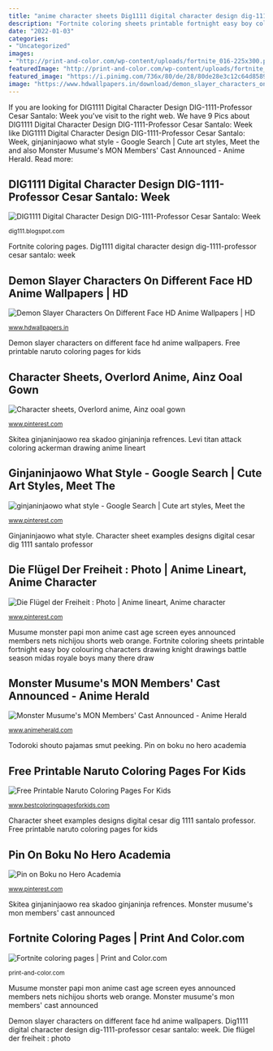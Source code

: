 ```yaml
---
title: "anime character sheets Dig1111 digital character design dig-1111-professor cesar santalo: week"
description: "Fortnite coloring sheets printable fortnight easy boy colouring characters drawing knight drawings battle season midas royale boys many there draw"
date: "2022-01-03"
categories:
- "Uncategorized"
images:
- "http://print-and-color.com/wp-content/uploads/fortnite_016-225x300.png"
featuredImage: "http://print-and-color.com/wp-content/uploads/fortnite_016-225x300.png"
featured_image: "https://i.pinimg.com/736x/80/de/28/80de28e3c12c64d85896a240f82b9793.jpg"
image: "https://www.hdwallpapers.in/download/demon_slayer_characters_on_different_face_hd_anime-1600x900.jpg"
---
```


If you are looking for DIG1111 Digital Character Design DIG-1111-Professor Cesar Santalo: Week you've visit to the right web. We have 9 Pics about DIG1111 Digital Character Design DIG-1111-Professor Cesar Santalo: Week like DIG1111 Digital Character Design DIG-1111-Professor Cesar Santalo: Week, ginjaninjaowo what style - Google Search | Cute art styles, Meet the and also Monster Musume&#039;s MON Members&#039; Cast Announced - Anime Herald. Read more:

## DIG1111 Digital Character Design DIG-1111-Professor Cesar Santalo: Week

![DIG1111 Digital Character Design DIG-1111-Professor Cesar Santalo: Week](http://4.bp.blogspot.com/-PgEb87ilkgc/VkCwr1rP54I/AAAAAAAABhE/gjwyBJXvtBY/s1600/character_designs_by_zanariya-d6lne0z.jpg "Pin on boku no hero academia")

<small>dig111.blogspot.com</small>

Fortnite coloring pages. Dig1111 digital character design dig-1111-professor cesar santalo: week

## Demon Slayer Characters On Different Face HD Anime Wallpapers | HD

![Demon Slayer Characters On Different Face HD Anime Wallpapers | HD](https://www.hdwallpapers.in/download/demon_slayer_characters_on_different_face_hd_anime-1600x900.jpg "Overlord character rose sheet evileye ainz characters anime ooal gown sheets vampire level volume caster true landfall novel light funny")

<small>www.hdwallpapers.in</small>

Demon slayer characters on different face hd anime wallpapers. Free printable naruto coloring pages for kids

## Character Sheets, Overlord Anime, Ainz Ooal Gown

![Character sheets, Overlord anime, Ainz ooal gown](https://i.pinimg.com/736x/80/de/28/80de28e3c12c64d85896a240f82b9793.jpg "Dig1111 digital character design dig-1111-professor cesar santalo: week")

<small>www.pinterest.com</small>

Skitea ginjaninjaowo rea skadoo ginjaninja refrences. Levi titan attack coloring ackerman drawing anime lineart

## Ginjaninjaowo What Style - Google Search | Cute Art Styles, Meet The

![ginjaninjaowo what style - Google Search | Cute art styles, Meet the](https://i.pinimg.com/736x/4c/8f/70/4c8f70d31c6b810285ad986229d7f63b.jpg "Character sheets, overlord anime, ainz ooal gown")

<small>www.pinterest.com</small>

Ginjaninjaowo what style. Character sheet examples designs digital cesar dig 1111 santalo professor

## Die Flügel Der Freiheit : Photo | Anime Lineart, Anime Character

![Die Flügel der Freiheit : Photo | Anime lineart, Anime character](https://i.pinimg.com/736x/4a/33/83/4a33838d767fde5eaba31300d01623cd--levi-rivaille-levi-ackerman.jpg "Levi titan attack coloring ackerman drawing anime lineart")

<small>www.pinterest.com</small>

Musume monster papi mon anime cast age screen eyes announced members nets nichijou shorts web orange. Fortnite coloring sheets printable fortnight easy boy colouring characters drawing knight drawings battle season midas royale boys many there draw

## Monster Musume&#039;s MON Members&#039; Cast Announced - Anime Herald

![Monster Musume&#039;s MON Members&#039; Cast Announced - Anime Herald](https://i1.wp.com/www.animeherald.com/wp-content/uploads/2015/06/Monster-Musume-Screen-003-20150628.jpg?w=536&amp;h=302&amp;ssl=1 "Fortnite coloring pages")

<small>www.animeherald.com</small>

Todoroki shouto pajamas smut peeking. Pin on boku no hero academia

## Free Printable Naruto Coloring Pages For Kids

![Free Printable Naruto Coloring Pages For Kids](https://www.bestcoloringpagesforkids.com/wp-content/uploads/2015/01/Naruto-Printable-Coloring-Page-for-Kids.jpg "Free printable naruto coloring pages for kids")

<small>www.bestcoloringpagesforkids.com</small>

Character sheet examples designs digital cesar dig 1111 santalo professor. Free printable naruto coloring pages for kids

## Pin On Boku No Hero Academia

![Pin on Boku no Hero Academia](https://i.pinimg.com/736x/3d/04/7a/3d047a44df784c80a670520210e544a4--pajamas-sexy.jpg "Overlord character rose sheet evileye ainz characters anime ooal gown sheets vampire level volume caster true landfall novel light funny")

<small>www.pinterest.com</small>

Skitea ginjaninjaowo rea skadoo ginjaninja refrences. Monster musume&#039;s mon members&#039; cast announced

## Fortnite Coloring Pages | Print And Color.com

![Fortnite coloring pages | Print and Color.com](http://print-and-color.com/wp-content/uploads/fortnite_016-225x300.png "Die flügel der freiheit : photo")

<small>print-and-color.com</small>

Musume monster papi mon anime cast age screen eyes announced members nets nichijou shorts web orange. Monster musume&#039;s mon members&#039; cast announced

Demon slayer characters on different face hd anime wallpapers. Dig1111 digital character design dig-1111-professor cesar santalo: week. Die flügel der freiheit : photo
